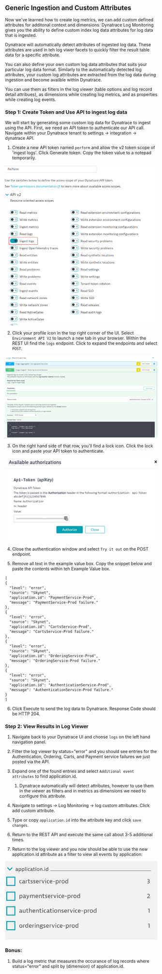 ## Generic Ingestion and Custom Attributes

Now we've learned how to create log metrics, we can add custom defined attributes for additonal context and dimensions. Dynatrace Log Monitoring gives you the ability to define custom index log data attributes for log data that is ingested.

Dynatrace will automatically detect attributes of ingested log data. These attributes are used in teh log viwer facets to quickly filter the result table data for a specific attribute. 

You can also define your own custom log data attributes that suits your particular log data format. Similarly to the automatically detected log attributes, your custom log attributes are extracted from the log data during ingestion and become availble within Dynatrace.

You can use them as filters in the log viewer (table options and log record detail attribues), as dimensions while creating log metrics, and as properties while creating log events.

### Step 1: Create Token and Use API to ingest log data

We will start by generating some custom log data for Dynatrace to ingest using the API. First, we need an API token to authenticate our API call. Navigate within your Dynatrace tenant to settings -> integration -> dynatrace API.

1. Create a new API token named `perform` and allow the v2 token scope of 'ingest logs'. Click Generate token. Copy the token value to a notepad temporarily.
   
![API Token](../../assets/images/APIToken.png)

2. Click your profile icon in the top right corner of the UI. Select `Environment API V2` to launch a new tab in your browser. Within the REST UI find the `logs` endpoint. Click to expand the endpoints and select `POST`. 

![logs API](../../assets/images/LogsAPI.png)

3. On the right hand side of that row, you'll find a lock icon. Click the lock icon and paste your API token to authenticate. 

![API Auth](../../assets/images/APIAuth.png)

4. Close the authentication window and select `Try it out` on the POST endpoint.

5. Remove all text in the example value box. Copy the snippet below and paste the contents within teh Example Value box.

```
[
{
  "level": "error",
  "source": "Skynet",
  "application.id": "PaymentService-Prod",
  "message": "PaymentService-Prod failure."
},
{
  "level": "error",
  "source": "Skynet",
  "application.id": "CartsService-Prod",
  "message": "CartsService-Prod failure."
},
{
  "level": "error",
  "source": "Skynet",
  "application.id": "OrderingService-Prod",
  "message": "OrderingService-Prod failure."
},
{
  "level": "error",
  "source": "Skynet",
  "application.id": "AuthenticationService-Prod",
  "message": "AuthenticationService-Prod failure."
}
]

```
6. Click Execute to send the log data to Dynatrace. Response Code should be HTTP 204.

### Step 2: View Results in Log Viewer

1. Navigate back to your Dynatrace UI and choose `logs` on the left hand navigation panel. 

2. Filter the log viewer by status="error" and you should see entries for the Authentication, Ordering, Carts, and Payment service failures we just posted via the API. 

3. Expand one of the found entries and select `Additional event attributes` to find application.id. 
   1. Dynatrace automatically will detect attributes, however to use them in the viewer as filters and in metrics as dimensions we need to configure this attribute. 

4. Navigate to settings -> Log Monitoring -> log custom attributes. Click add custom attribute.

5. Type or copy `application.id` into the attribute key and click `save changes`.

6. Return to the REST API and execute the same call about 3-5 additional times. 

7. Return to the log viewer and you now should be able to use the new application.id attribute as a filter to view all events by application:

![app.idfilter](../../assets/images/applicationid.png)

### Bonus:

1. Build a log metric that measures the occurance of log records where status="error" and split by (dimension) of application.id.
